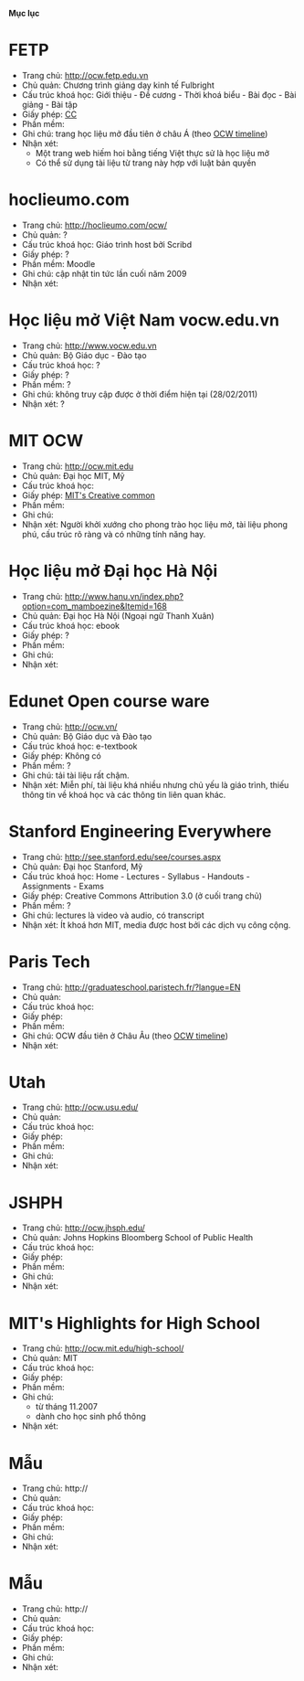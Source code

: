 **Mục lục**


# FETP #
  * Trang chủ: http://ocw.fetp.edu.vn
  * Chủ quản: Chương trình giảng dạy kinh tế Fulbright
  * Cấu trúc khoá học: Giới thiệu - Đề cương - Thời khoá biểu - Bài đọc - Bài giảng - Bài tập
  * Giấy phép: [CC](http://www.fetp.edu.vn/home.cfm?rframe=legalnoticesv.html)
  * Phần mềm:
  * Ghi chú: trang học liệu mở đầu tiên ở châu Á (theo [OCW timeline](http://ocw.mit.edu/about/next-decade/timeline/))
  * Nhận xét:
    * Một trang web hiếm hoi bằng tiếng Việt thực sử là học liệu mở
    * Có thể sử dụng tài liệu từ trang này hợp với luật bản quyền

# hoclieumo.com #
  * Trang chủ: http://hoclieumo.com/ocw/
  * Chủ quản: ?
  * Cấu trúc khoá học: Giáo trình host bởi Scribd
  * Giấy phép: ?
  * Phần mềm: Moodle
  * Ghi chú: cập nhật tin tức lần cuối năm 2009
  * Nhận xét:

# Học liệu mở Việt Nam vocw.edu.vn #
  * Trang chủ: http://www.vocw.edu.vn
  * Chủ quản: Bộ Giáo dục - Đào tạo
  * Cấu trúc khoá học: ?
  * Giấy phép: ?
  * Phần mềm: ?
  * Ghi chú: không truy cập được ở thời điểm hiện tại (28/02/2011)
  * Nhận xét: ?

# MIT OCW #
  * Trang chủ: http://ocw.mit.edu
  * Chủ quản: Đại học MIT, Mỹ
  * Cấu trúc khoá học:
  * Giấy phép: [MIT's Creative common](http://ocw.mit.edu/help/faq-intellectual-property/#3)
  * Phần mềm:
  * Ghi chú:
  * Nhận xét: Người khởi xướng cho phong trào học liệu mở, tài liệu phong phú, cấu trúc rõ ràng và có những tính năng hay.

# Học liệu mở Đại học Hà Nội #
  * Trang chủ: http://www.hanu.vn/index.php?option=com_mamboezine&Itemid=168
  * Chủ quản: Đại học Hà Nội (Ngoại ngữ Thanh Xuân)
  * Cấu trúc khoá học: ebook
  * Giấy phép: ?
  * Phần mềm:
  * Ghi chú:
  * Nhận xét:

# Edunet Open course ware #
  * Trang chủ: http://ocw.vn/
  * Chủ quản: Bộ Giáo dục và Đào tạo
  * Cấu trúc khoá học: e-textbook
  * Giấy phép: Không có
  * Phần mềm: ?
  * Ghi chú: tải tài liệu rất chậm.
  * Nhận xét: Miễn phí, tài liệu khá nhiều nhưng chủ yếu là giáo trình, thiếu thông tin về khoá học và các thông tin liên quan khác.

# Stanford Engineering Everywhere #
  * Trang chủ: http://see.stanford.edu/see/courses.aspx
  * Chủ quản: Đại học Stanford, Mỹ
  * Cấu trúc khoá học: Home - Lectures - Syllabus - Handouts - Assignments - Exams
  * Giấy phép: Creative Commons Attribution 3.0 (ở cuối trang chủ)
  * Phần mềm: ?
  * Ghi chú: lectures là video và audio, có transcript
  * Nhận xét: Ít khoá hơn MIT, media được host bởi các dịch vụ công cộng.

# Paris Tech #
  * Trang chủ: http://graduateschool.paristech.fr/?langue=EN
  * Chủ quản:
  * Cấu trúc khoá học:
  * Giấy phép:
  * Phần mềm:
  * Ghi chú: OCW đầu tiên ở Châu Âu (theo [OCW timeline](http://ocw.mit.edu/about/next-decade/timeline/))
  * Nhận xét:

# Utah #
  * Trang chủ: http://ocw.usu.edu/
  * Chủ quản:
  * Cấu trúc khoá học:
  * Giấy phép:
  * Phần mềm:
  * Ghi chú:
  * Nhận xét:

# JSHPH #
  * Trang chủ: http://ocw.jhsph.edu/
  * Chủ quản: Johns Hopkins Bloomberg School of Public Health
  * Cấu trúc khoá học:
  * Giấy phép:
  * Phần mềm:
  * Ghi chú:
  * Nhận xét:

# MIT's Highlights for High School #
  * Trang chủ: http://ocw.mit.edu/high-school/
  * Chủ quản: MIT
  * Cấu trúc khoá học:
  * Giấy phép:
  * Phần mềm:
  * Ghi chú:
    * từ tháng 11.2007
    * dành cho học sinh phổ thông
  * Nhận xét:

# Mẫu #
  * Trang chủ: http://
  * Chủ quản:
  * Cấu trúc khoá học:
  * Giấy phép:
  * Phần mềm:
  * Ghi chú:
  * Nhận xét:

# Mẫu #
  * Trang chủ: http://
  * Chủ quản:
  * Cấu trúc khoá học:
  * Giấy phép:
  * Phần mềm:
  * Ghi chú:
  * Nhận xét: